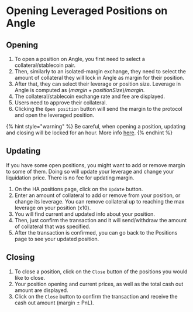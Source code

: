 # Opening Leveraged Positions on Angle

## Opening

1. To open a position on Angle, you first need to select a collateral/stablecoin pair.
2. Then, similarly to an isolated-margin exchange, they need to select the amount of collateral they will lock in Angle as margin for their position.
3. After that, they can select their leverage or position size. Leverage in Angle is computed as $(margin + position Size)/margin$.
4. The collateral/stablecoin exchange rate and fee are displayed.
5. Users need to approve their collateral.
6. Clicking the `Open position` button will send the margin to the protocol and open the leveraged position.

{% hint style="warning" %}
Be careful, when opening a position, updating and closing will be locked for an hour. More info [here](app-faq.md).
{% endhint %}

## Updating

If you have some open positions, you might want to add or remove margin to some of them. Doing so will update your leverage and change your liquidation price. There is no fee for updating margin.

1. On the HA positions page, click on the `Update` button.
2. Enter an amount of collateral to add or remove from your position, or change its leverage. You can remove collateral up to reaching the max leverage on your position (x10).
3. You will find current and updated info about your position.
4. Then, just confirm the transaction and it will send/withdraw the amount of collateral that was specified.
5. After the transaction is confirmed, you can go back to the Positions page to see your updated position.

## Closing

1. To close a position, click on the `Close` button of the positions you would like to close.
2. Your position opening and current prices, as well as the total cash out amount are displayed.
3. Click on the `Close` button to confirm the transaction and receive the cash out amount (margin ± PnL).
